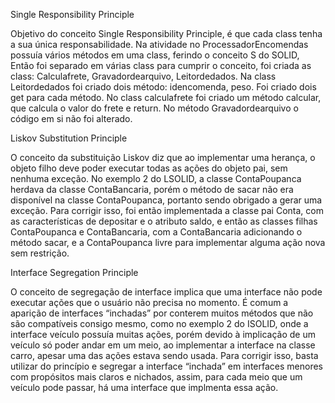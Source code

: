 
Single Responsibility Principle

Objetivo do conceito Single Responsibility Principle, é que cada class tenha a sua única responsabilidade.
Na atividade no ProcessadorEncomendas possuía vários métodos em uma class, ferindo o conceito S do SOLID,
Então foi separado em várias class para cumprir o conceito, foi criada as class: Calculafrete, Gravadordearquivo, Leitordedados.
Na class Leitordedados foi criado dois método: idencomenda, peso.
Foi criado dois get para cada método.
No class calculafrete foi criado um método calcular, que calcula o valor do frete e return.
No método Gravadordearquivo o código em si não foi alterado.

Liskov Substitution Principle

  O conceito da substituição Liskov diz que ao implementar uma herança, o objeto filho
  deve poder executar todas as ações do objeto pai, sem nenhuma exceção. No exemplo 2 
  do LSOLID, a classe ContaPoupanca herdava da classe ContaBancaria, porém o método de 
  sacar não era disponível na classe ContaPoupanca, portanto sendo obrigado a gerar uma
  exceção. Para corrigir isso, foi então implementada a classe pai Conta, com as 
  características de depositar e o atributo saldo, e então as classes filhas ContaPoupanca 
  e ContaBancaria, com a ContaBancaria adicionando o método sacar, e a ContaPoupanca livre
  para implementar alguma ação nova sem restrição.

Interface Segregation Principle

  O conceito de segregação de interface implica que uma interface não pode executar ações 
  que o usuário não precisa no momento. É comum a aparição de interfaces “inchadas” por 
  conterem muitos métodos que não são compatíveis consigo mesmo, como no exemplo 2 do
  ISOLID, onde a interface veículo possuía muitas ações, porém devido à implicação de 
  um veículo só poder andar em um meio, ao implementar a interface na classe carro, 
  apesar uma das ações estava sendo usada. Para corrigir isso, basta utilizar do princípio
  e segregar a interface “inchada” em interfaces menores com propósitos mais claros
  e nichados, assim, para cada meio que um veículo pode passar, há uma interface que
  implmenta essa ação.
